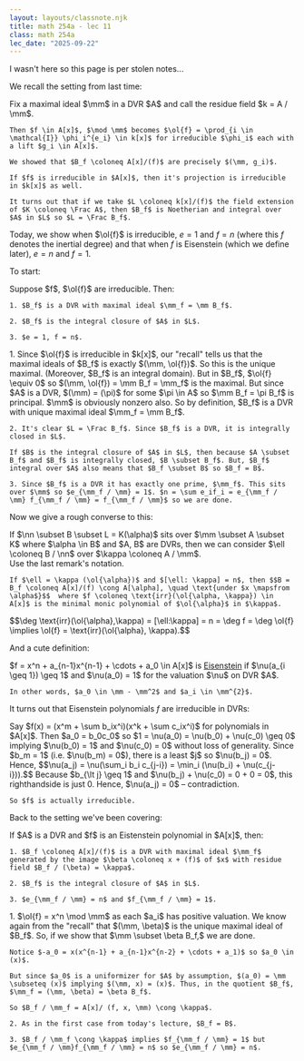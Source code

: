 ```yaml
---
layout: layouts/classnote.njk
title: math 254a - lec 11
class: math 254a
lec_date: "2025-09-22"
---
```


I wasn't here so this page is per stolen notes...

We recall the setting from last time:

<div class = "subthm-box" type = "recall">
    Fix a maximal ideal $\mm$ in a DVR $A$ and call the residue field $k = A / \mm$.

    Then $f \in A[x]$, $\mod \mm$ becomes $\ol{f} = \prod_{i \in \mathcal{I}} \phi_i^{e_i} \in k[x]$ for irreducible $\phi_i$ each with a lift $g_i \in A[x]$.

    We showed that $B_f \coloneq A[x]/(f)$ are precisely $(\mm, g_i)$.

    If $f$ is irreducible in $A[x]$, then it's projection is irreducible in $k[x]$ as well.

    It turns out that if we take $L \coloneq k[x]/(f)$ the field extension of $K \coloneq \Frac A$, then $B_f$ is Noetherian and integral over $A$ in $L$ so $L = \Frac B_f$.
</div>

Today, we show when $\ol{f}$ is irreducible, $e = 1$ and $f = n$ (where this $f$ denotes the inertial degree) and that when $f$ is Eisenstein (which we define later), $e = n$ and $f = 1$.

To start:

<div class = "subthm-box" type = "prop">
    Suppose $f$, $\ol{f}$ are irreducible. Then:
    
    1. $B_f$ is a DVR with maximal ideal $\mm_f = \mm B_f$.

    2. $B_f$ is the integral closure of $A$ in $L$.

    3. $e = 1, f = n$.
</div>

<div class = "subthm-box" type = "proof">
    1. Since $\ol{f}$ is irreducible in $k[x]$, our "recall" tells us that the maximal ideals of $B_f$ is exactly $(\mm, \ol{f})$. So this is the unique maximal. (Moreover, $B_f$ is an integral domain). But in $B_f$, $\ol{f} \equiv 0$ so $(\mm, \ol{f}) = \mm B_f = \mm_f$ is the maximal. But since $A$ is a DVR, $(\mm) = (\pi)$ for some $\pi \in A$ so $\mm B_f = \pi B_f$ is principal. $\mm$ is obviously nonzero also. So by definition, $B_f$ is a DVR with unique maximal ideal $\mm_f = \mm B_f$.

    2. It's clear $L = \Frac B_f$. Since $B_f$ is a DVR, it is integrally closed in $L$.

    If $B$ is the integral closure of $A$ in $L$, then because $A \subset B_f$ and $B_f$ is integrally closed, $B \subset B_f$. But, $B_f$ integral over $A$ also means that $B_f \subset B$ so $B_f = B$.

    3. Since $B_f$ is a DVR it has exactly one prime, $\mm_f$. This sits over $\mm$ so $e_{\mm_f / \mm} = 1$. $n = \sum e_if_i = e_{\mm_f / \mm} f_{\mm_f / \mm} = f_{\mm_f / \mm}$ so we are done. 
</div>

Now we give a rough converse to this:

<div class = "subthm-box" type = "setting">
    If $\nn \subset B \subset L = K(\alpha)$ sits over $\mm \subset A \subset K$ where $\alpha \in B$ and $A, B$ are DVRs, then we can consider $\ell \coloneq B / \nn$ over $\kappa \coloneq A / \mm$.
</div>

<div class = "subthm-box" type = "prop">
    Use the last remark's notation.
    
    If $\ell = \kappa (\ol{\alpha})$ and $[\ell: \kappa] = n$, then $$B = B_f \coloneq A[x]/(f) \cong A[\alpha], \quad \text{under $x \mapsfrom \alpha$}$$  where $f \coloneq \text{irr}(\ol{\alpha, \kappa}) \in A[x]$ is the minimal monic polynomial of $\ol{\alpha}$ in $\kappa$.
</div>

<div class = "subthm-box" type = "proof">
    $$\deg \text{irr}(\ol{\alpha},\kappa) = [\ell:\kappa] = n = \deg f = \deg \ol{f} \implies \ol{f} = \text{irr}(\ol{\alpha}, \kappa).$$
</div>

And a cute definition:

<div class = "subthm-box" type = "def" name = "Eisenstein">
    $f = x^n + a_{n-1}x^{n-1} + \cdots + a_0 \in A[x]$ is <u>Eisenstein</u> if $\nu(a_{i \geq 1}) \geq 1$ and $\nu(a_0) = 1$ for the valuation $\nu$ on DVR $A$.

    In other words, $a_0 \in \mm - \mm^2$ and $a_i \in \mm^{2}$.
</div>

It turns out that Eisenstein polynomials $f$ are irreducible in DVRs:

<div class = "subthm-box" type = "rmk">
    Say $f(x) = (x^m + \sum b_ix^i)(x^k + \sum c_ix^i)$ for polynomials in $A[x]$. Then $a_0 = b_0c_0$ so $1 = \nu(a_0) = \nu(b_0) + \nu(c_0) \geq 0$ implying $\nu(b_0) = 1$ and $\nu(c_0) = 0$ without loss of generality. Since $b_m = 1$ (i.e. $\nu(b_m) = 0$), there is a least $j$ so $\nu(b_j) = 0$. Hence, $$\nu(a_j) = \nu(\sum_i b_i c_{j-i}) = \min_i (\nu(b_i) + \nu(c_{j-i})).$$ Because $b_{\lt j} \geq 1$ and $\nu(b_j) + \nu(c_0) = 0 + 0 = 0$, this righthandside is just 0. Hence, $\nu(a_j) = 0$ – contradiction.

    So $f$ is actually irreducible.
</div>

Back to the setting we've been covering:

<div class = "subthm-box" type = "prop">
    If $A$ is a DVR and $f$ is an Eistenstein polynomial in $A[x]$, then:
    
    1. $B_f \coloneq A[x]/(f)$ is a DVR with maximal ideal $\mm_f$ generated by the image $\beta \coloneq x + (f)$ of $x$ with residue field $B_f / (\beta) = \kappa$.

    2. $B_f$ is the integral closure of $A$ in $L$.

    3. $e_{\mm_f / \mm} = n$ and $f_{\mm_f / \mm} = 1$.
</div>

<div class = "subthm-box" type = "proof">
    1. $\ol{f} = x^n \mod \mm$ as each $a_i$ has positive valuation. We know again from the "recall" that $(\mm, \beta)$ is the unique maximal ideal of $B_f$. So, if we show that $\mm \subset \beta B_f,$ we are done.

    Notice $-a_0 = x(x^{n-1} + a_{n-1}x^{n-2} + \cdots + a_1)$ so $a_0 \in (x)$.
    
    But since $a_0$ is a uniformizer for $A$ by assumption, $(a_0) = \mm \subseteq (x)$ implying $(\mm, x) = (x)$. Thus, in the quotient $B_f$, $\mm_f = (\mm, \beta) = \beta B_f$.

    So $B_f / \mm_f = A[x]/ (f, x, \mm) \cong \kappa$.

    2. As in the first case from today's lecture, $B_f = B$.

    3. $B_f / \mm_f \cong \kappa$ implies $f_{\mm_f / \mm} = 1$ but $e_{\mm_f / \mm}f_{\mm_f / \mm} = n$ so $e_{\mm_f / \mm} = n$.
</div>